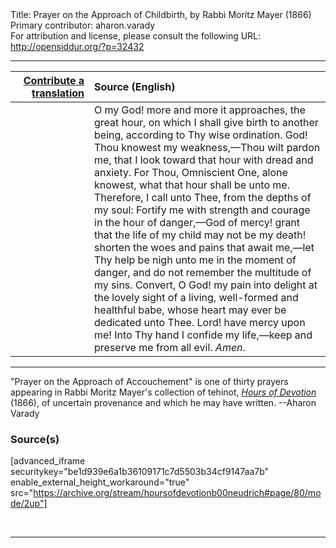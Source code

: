<html>
<head></head>
<body>
Title: Prayer on the Approach of Childbirth, by Rabbi Moritz Mayer (1866)<br />
Primary contributor: aharon.varady<br />
For attribution and license, please consult the following URL: <a href="http://opensiddur.org/?p=32432">http://opensiddur.org/?p=32432</a>
<p />
<hr />

<table style="margin-left: auto;margin-right: auto;" class="draggable">
<thead><tr><th id="x" style="text-align: right;"><a href="/contributing/upload/">Contribute a translation</a></th><th style="text-align: left;">Source (English)</th></tr></thead>
<tbody>
<tr><td style="vertical-align:top;" width="25%">
<div class="liturgy"><span lang="he">

</span></div></td>
 
<td style="vertical-align:top;">
<div class="english">
O my God! more and more it approaches, the great hour, on which I shall give birth to another being, according to Thy wise ordination. God! Thou knowest my weakness,—Thou wilt pardon me, that I look toward that hour with dread and anxiety. For Thou, Omniscient One, alone knowest, what that hour shall be unto me. Therefore, I call unto Thee, from the depths of my soul: Fortify me with strength and courage in the hour of danger,—God of mercy! grant that the life of my child may not be my death! shorten the woes and pains that await me,—let Thy help be nigh unto me in the moment of danger, and do not remember the multitude of my sins. Convert, O God! my pain into delight at the lovely sight of a living, well-formed and healthful babe, whose heart may ever be dedicated unto Thee. Lord! have mercy upon me! Into Thy hand I confide my life,—keep and preserve me from all evil. <em>Amen</em>. 
</div></td></tr>
</tbody></table>

<hr />

"Prayer on the Approach of Accouchement" is one of thirty prayers appearing in Rabbi Moritz Mayer's collection of tehinot, <em><a href="/?p=3692">Hours of Devotion</a></em> (1866), of uncertain provenance and which he may have written. --Aharon Varady

<h3>Source(s)</h3>

[advanced_iframe securitykey="be1d939e6a1b36109171c7d5503b34cf9147aa7b" enable_external_height_workaround="true" src="https://archive.org/stream/hoursofdevotionb00neudrich#page/80/mode/2up"]

&nbsp;

<hr />

&nbsp;
</body>
</html>